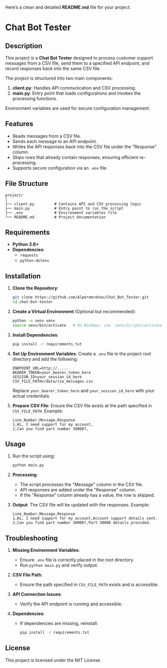 Here’s a clean and detailed **README.md** file for your project:
# Chat Bot Tester

## Description
This project is a **Chat Bot Tester** designed to process customer support messages from a CSV file, send them to a specified API endpoint, and record responses back into the same CSV file.

The project is structured into two main components:
1. **client.py**: Handles API communication and CSV processing.
2. **main.py**: Entry point that loads configurations and invokes the processing functions.

Environment variables are used for secure configuration management.

## Features
- Reads messages from a CSV file.
- Sends each message to an API endpoint.
- Writes the API responses back into the CSV file under the "Response" column.
- Skips rows that already contain responses, ensuring efficient re-processing.
- Supports secure configuration via an `.env` file.


## File Structure

```
project/
│
├── client.py         # Contains API and CSV processing logic
├── main.py           # Entry point to run the script
├── .env              # Environment variables file
└── README.md         # Project documentation
```

## Requirements

- **Python 3.8+**
- **Dependencies**:
   - `requests`
   - `python-dotenv`

## Installation

1. **Clone the Repository**:
   ```bash
   git clone https://github.com/Alperemrehas/Chat_Bot_Tester.git
   cd chat-bot-tester
   ```

2. **Create a Virtual Environment** (Optional but recommended):
   ```bash
   python -m venv venv
   source venv/bin/activate   # On Windows, use `venv\Scripts\activate`
   ```

3. **Install Dependencies**:
   ```bash
   pip install -r requirements.txt
   ```

4. **Set Up Environment Variables**:
   Create a `.env` file in the project root directory and add the following:

   ```env
   ENDPOINT_URL=http://.....
   BEARER_TOKEN=your_bearer_token_here
   SESSION_ID=your_session_id_here
   CSV_FILE_PATH=/data/csa_messages.csv
   ```

   Replace `your_bearer_token_here` and `your_session_id_here` with your actual credentials.

5. **Prepare CSV File**:
   Ensure the CSV file exists at the path specified in `CSV_FILE_PATH`. Example:

   ```csv
   Line_Number,Message,Response
   1,Hi, I need support for my account,
   2,Can you find part number 30008?,
   ```

## Usage

1. Run the script using:
   ```bash
   python main.py
   ```

2. **Processing**:
   - The script processes the "Message" column in the CSV file.
   - API responses are added under the "Response" column.
   - If the "Response" column already has a value, the row is skipped.

3. **Output**:
   The CSV file will be updated with the responses. Example:

   ```csv
   Line_Number,Message,Response
   1,Hi, I need support for my account,Account support details sent.
   2,Can you find part number 30008?,Part 30008 details provided.
   ```

## Troubleshooting

1. **Missing Environment Variables**:
   - Ensure `.env` file is correctly placed in the root directory.
   - Run `python main.py` and verify output.

2. **CSV File Path**:
   - Ensure the path specified in `CSV_FILE_PATH` exists and is accessible.

3. **API Connection Issues**:
   - Verify the API endpoint is running and accessible.

4. **Dependencies**:
   - If dependencies are missing, reinstall:
     ```bash
     pip install -r requirements.txt
     ```

## License

This project is licensed under the MIT License.

